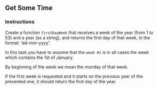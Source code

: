 ## Get Some Time

### Instructions

Create a function `firstDayWeek` that receives a week of the year
(from 1 to 53) and a year (as a string), and returns the first day
of that week, in the format: 'dd-mm-yyyy'.

In this task you have to assume that the `week #1` is in all cases the week which contains the 1st of January.

By beginning of the week we mean the monday of that week.

If the first week is requested and it starts on the previous year
of the presented one, it should return the first day of the year.
